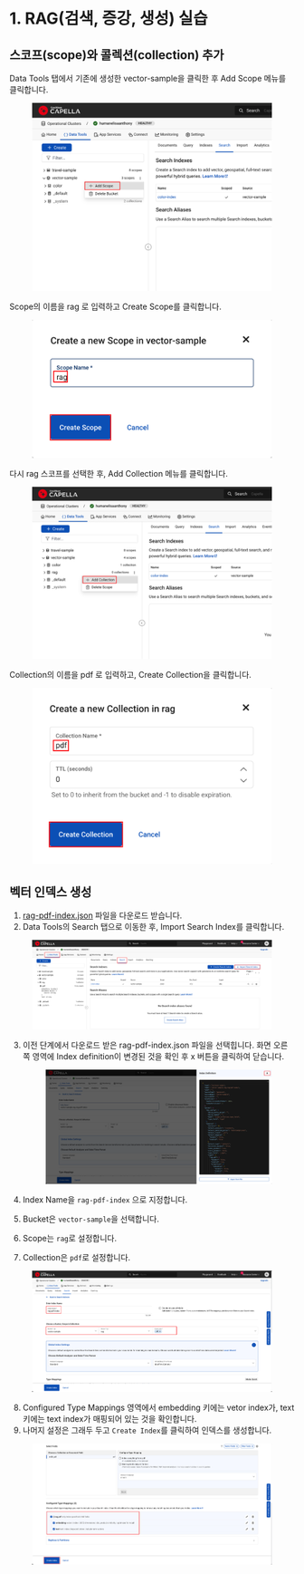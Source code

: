 # 1. RAG(검색, 증강, 생성) 실습

## 스코프(scope)와 콜렉션(collection) 추가

Data Tools 탭에서 기존에 생성한 vector-sample을 클릭한 후 Add Scope 메뉴를 클릭합니다.

<figure><img src="../.gitbook/assets/image (36).png" alt=""><figcaption></figcaption></figure>



Scope의 이름을 rag 로 입력하고 Create Scope를 클릭합니다.

<figure><img src="../.gitbook/assets/image (37).png" alt="" width="563"><figcaption></figcaption></figure>



다시 rag 스코프를 선택한 후, Add Collection 메뉴를 클릭합니다.

<figure><img src="../.gitbook/assets/image (38).png" alt=""><figcaption></figcaption></figure>

Collection의 이름을 pdf 로 입력하고, Create Collection을 클릭합니다.

<figure><img src="../.gitbook/assets/image (40).png" alt="" width="563"><figcaption></figcaption></figure>



## 벡터 인덱스 생성

1. [rag-pdf-index.json](https://drive.google.com/file/d/1vHeePZN_Qij-rTyA9zk1WS3eB4EE_GIl/view?usp=sharing) 파일을 다운로드 받습니다.
2. Data Tools의 Search 탭으로 이동한 후, Import Search Index를 클릭합니다.

<figure><img src="../.gitbook/assets/image (42).png" alt=""><figcaption></figcaption></figure>



3.  이전 단계에서 다운로드 받은 rag-pdf-index.json 파일을 선택힙니다. 화면 오른쪽 영역에 Index definition이 변경된 것을 확인 후 x 버튼을 클릭하여 닫습니다.

    <figure><img src="../.gitbook/assets/image (43).png" alt=""><figcaption></figcaption></figure>



4. Index Name을 `rag-pdf-index` 으로 지정합니다.
5. Bucket은 `vector-sample`을 선택합니다.&#x20;
6. Scope는 `rag`로 설정합니다.
7. Collection은 `pdf`로 설정합니다.

<figure><img src="../.gitbook/assets/image (44).png" alt=""><figcaption></figcaption></figure>



8. Configured Type Mappings 영역에서 embedding 키에는 vetor index가, text 키에는 text index가 매핑되어 있는 것을 확인합니다.
9. 나머지 설정은 그래두 두고 `Create Index`를 클릭하여 인덱스를 생성합니다.

<figure><img src="../.gitbook/assets/image (45).png" alt=""><figcaption></figcaption></figure>

